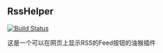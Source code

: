 ## RssHelper

[![Build Status](https://travis-ci.org/SettingDust/RssHelper.svg?branch=master)](https://travis-ci.org/SettingDust/RssHelper)

这是一个可以在网页上显示RSS的Feed按钮的油猴插件